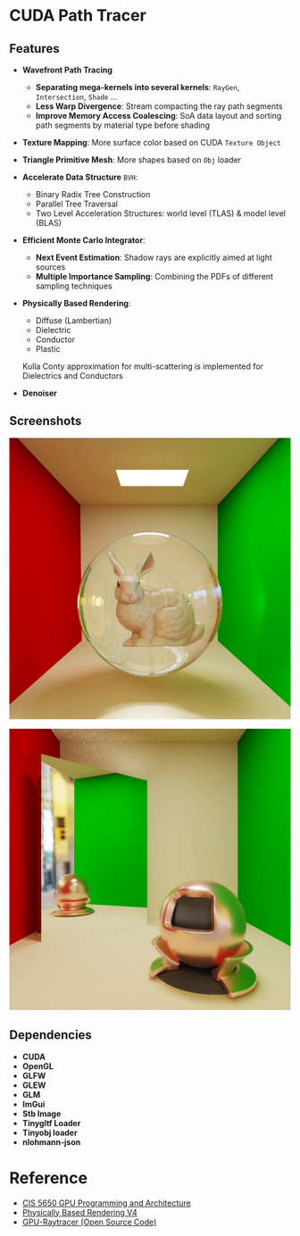 CUDA Path Tracer
================

## Features
- **Wavefront Path Tracing**
  - **Separating mega-kernels into several kernels**: `RayGen`, `Intersection`, `Shade` ...
  - **Less Warp Divergence**: Stream compacting the ray path segments 
  - **Improve Memory Access Coalescing**: SoA data layout and sorting path segments by material type before shading
  
- **Texture Mapping**: More surface color based on CUDA `Texture Object`

- **Triangle Primitive Mesh**: More shapes based on `Obj` loader 

- **Accelerate Data Structure** `BVH`: 
  - Binary Radix Tree Construction
  - Parallel Tree Traversal
  - Two Level Acceleration Structures: world level (TLAS) & model level (BLAS)
  
- **Efficient Monte Carlo Integrator**: 
  - **Next Event Estimation**: Shadow rays are explicitly aimed at light sources
  - **Multiple Importance Sampling**: Combining the PDFs of different sampling techniques
  
- **Physically Based Rendering**: 
  
  - Diffuse (Lambertian)
  - Dielectric
  - Conductor
  - Plastic
  
  Kulla Conty approximation for multi-scattering is implemented for Dielectrics and Conductors
  
- **Denoiser**


## Screenshots

![bunny_dielectric](.\assets\bunny_dielectric.png)

![mitsuba_conductor](.\assets\mitsuba_conductor.png)

## Dependencies

- **CUDA**
- **OpenGL**
- **GLFW**
- **GLEW**
- **GLM**
- **ImGui**
- **Stb Image**
- **Tinygltf Loader**
- **Tinyobj loader**
- **nlohmann-json**

# Reference
- [CIS 5650 GPU Programming and Architecture](https://cis5650-fall-2024.github.io/)
- [Physically Based Rendering V4](https://www.pbr-book.org/4ed/contents)
- [GPU-Raytracer (Open Source Code)](https://github.com/jan-van-bergen/GPU-Raytracer)

